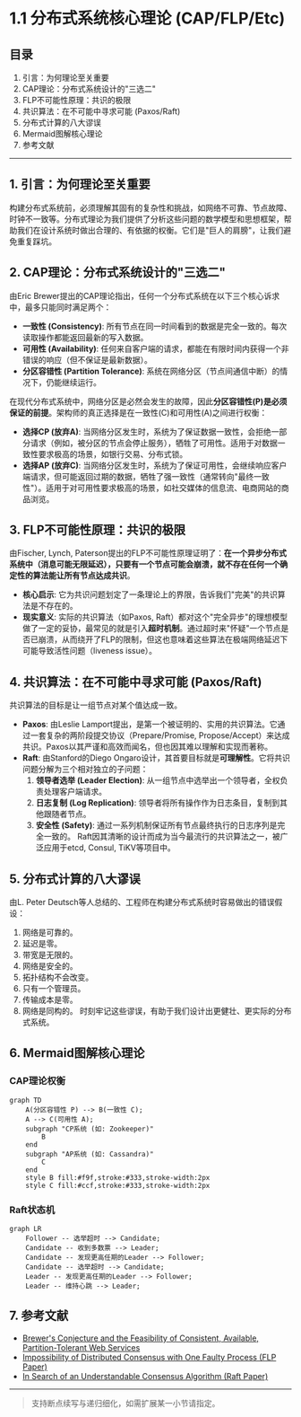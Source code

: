 # 1.1 分布式系统核心理论 (CAP/FLP/Etc)

## 目录

1. 引言：为何理论至关重要
2. CAP理论：分布式系统设计的"三选二"
3. FLP不可能性原理：共识的极限
4. 共识算法：在不可能中寻求可能 (Paxos/Raft)
5. 分布式计算的八大谬误
6. Mermaid图解核心理论
7. 参考文献

---

## 1. 引言：为何理论至关重要

构建分布式系统前，必须理解其固有的复杂性和挑战，如网络不可靠、节点故障、时钟不一致等。分布式理论为我们提供了分析这些问题的数学模型和思想框架，帮助我们在设计系统时做出合理的、有依据的权衡。它们是"巨人的肩膀"，让我们避免重复踩坑。

## 2. CAP理论：分布式系统设计的"三选二"

由Eric Brewer提出的CAP理论指出，任何一个分布式系统在以下三个核心诉求中，最多只能同时满足两个：

- **一致性 (Consistency)**: 所有节点在同一时间看到的数据是完全一致的。每次读取操作都能返回最新的写入数据。
- **可用性 (Availability)**: 任何来自客户端的请求，都能在有限时间内获得一个非错误的响应（但不保证是最新数据）。
- **分区容错性 (Partition Tolerance)**: 系统在网络分区（节点间通信中断）的情况下，仍能继续运行。

在现代分布式系统中，网络分区是必然会发生的故障，因此**分区容错性(P)是必须保证的前提**。架构师的真正选择是在一致性(C)和可用性(A)之间进行权衡：

- **选择CP (放弃A)**: 当网络分区发生时，系统为了保证数据一致性，会拒绝一部分请求（例如，被分区的节点会停止服务），牺牲了可用性。适用于对数据一致性要求极高的场景，如银行交易、分布式锁。
- **选择AP (放弃C)**: 当网络分区发生时，系统为了保证可用性，会继续响应客户端请求，但可能返回过期的数据，牺牲了强一致性（通常转向"最终一致性"）。适用于对可用性要求极高的场景，如社交媒体的信息流、电商网站的商品浏览。

## 3. FLP不可能性原理：共识的极限

由Fischer, Lynch, Paterson提出的FLP不可能性原理证明了：**在一个异步分布式系统中（消息可能无限延迟），只要有一个节点可能会崩溃，就不存在任何一个确定性的算法能让所有节点达成共识**。

- **核心启示**: 它为共识问题划定了一条理论上的界限，告诉我们"完美"的共识算法是不存在的。
- **现实意义**: 实际的共识算法（如Paxos, Raft）都对这个"完全异步"的理想模型做了一定的妥协，最常见的就是引入**超时机制**。通过超时来"怀疑"一个节点是否已崩溃，从而绕开了FLP的限制，但这也意味着这些算法在极端网络延迟下可能导致活性问题（liveness issue）。

## 4. 共识算法：在不可能中寻求可能 (Paxos/Raft)

共识算法的目标是让一组节点对某个值达成一致。

- **Paxos**: 由Leslie Lamport提出，是第一个被证明的、实用的共识算法。它通过一套复杂的两阶段提交协议（Prepare/Promise, Propose/Accept）来达成共识。Paxos以其严谨和高效而闻名，但也因其难以理解和实现而著称。
- **Raft**: 由Stanford的Diego Ongaro设计，其首要目标就是**可理解性**。它将共识问题分解为三个相对独立的子问题：
    1. **领导者选举 (Leader Election)**: 从一组节点中选举出一个领导者，全权负责处理客户端请求。
    2. **日志复制 (Log Replication)**: 领导者将所有操作作为日志条目，复制到其他跟随者节点。
    3. **安全性 (Safety)**: 通过一系列机制保证所有节点最终执行的日志序列是完全一致的。
    Raft因其清晰的设计而成为当今最流行的共识算法之一，被广泛应用于etcd, Consul, TiKV等项目中。

## 5. 分布式计算的八大谬误

由L. Peter Deutsch等人总结的、工程师在构建分布式系统时容易做出的错误假设：

1. 网络是可靠的。
2. 延迟是零。
3. 带宽是无限的。
4. 网络是安全的。
5. 拓扑结构不会改变。
6. 只有一个管理员。
7. 传输成本是零。
8. 网络是同构的。
时刻牢记这些谬误，有助于我们设计出更健壮、更实际的分布式系统。

## 6. Mermaid图解核心理论

### CAP理论权衡

```mermaid
graph TD
    A(分区容错性 P) --> B(一致性 C);
    A --> C(可用性 A);
    subgraph "CP系统 (如: Zookeeper)"
        B
    end
    subgraph "AP系统 (如: Cassandra)"
        C
    end
    style B fill:#f9f,stroke:#333,stroke-width:2px
    style C fill:#ccf,stroke:#333,stroke-width:2px
```

### Raft状态机

```mermaid
graph LR
    Follower -- 选举超时 --> Candidate;
    Candidate -- 收到多数票 --> Leader;
    Candidate -- 发现更高任期的Leader --> Follower;
    Candidate -- 选举超时 --> Candidate;
    Leader -- 发现更高任期的Leader --> Follower;
    Leader -- 维持心跳 --> Leader;
```

## 7. 参考文献

- [Brewer's Conjecture and the Feasibility of Consistent, Available, Partition-Tolerant Web Services](https://users.ece.cmu.edu/~adrian/731-sp04/readings/GL-cap.pdf)
- [Impossibility of Distributed Consensus with One Faulty Process (FLP Paper)](https://groups.csail.mit.edu/tds/papers/Lynch/jacm85.pdf)
- [In Search of an Understandable Consensus Algorithm (Raft Paper)](https://raft.github.io/raft.pdf)

---
> 支持断点续写与递归细化，如需扩展某一小节请指定。
